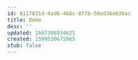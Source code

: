 ```yaml
---
id: 8117831d-4ad6-468c-8ffb-50ed36eb3bac
title: Demo
desc: ''
updated: 1607396934621
created: 1599530675965
stub: false
---
```


